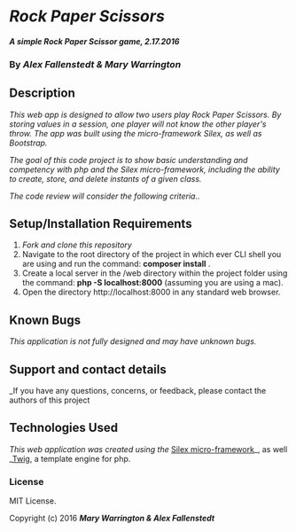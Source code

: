 # _Rock Paper Scissors_

#### _A simple Rock Paper Scissor game, 2.17.2016_

### By _**Alex Fallenstedt & Mary Warrington**_

## Description

_This web app is designed to allow two users play Rock Paper Scissors. By storing values in a session, one player will not know the other player's throw. The app was built using the micro-framework Silex, as well as Bootstrap._

_The goal of this code project is to show basic understanding and competency with php and the Silex micro-framework, including the ability to create, store, and delete instants of a given class._

_The code review will consider the following criteria.._


## Setup/Installation Requirements

1. _Fork and clone this repository_
2. Navigate to the root directory of the project in which ever CLI shell you are using and run the command: __composer install__ .
3. Create a local server in the /web directory within the project folder using the command: __php -S localhost:8000__ (assuming you are using a mac).
4. Open the directory http://localhost:8000 in any standard web browser.

## Known Bugs

_This application is not fully designed and may have unknown bugs._


## Support and contact details

_If you have any questions, concerns, or feedback, please contact the authors of this project

## Technologies Used

_This web application was created using the_  [Silex micro-framework](http://silex.sensiolabs.org/)_, as well _[Twig](http://twig.sensiolabs.org/), a template engine for php.

### License

MIT License.

Copyright (c) 2016 **_Mary Warrington & Alex Fallenstedt_**
